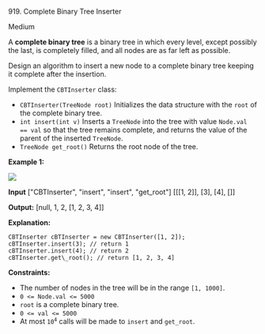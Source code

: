 919\. Complete Binary Tree Inserter

Medium

A **complete binary tree** is a binary tree in which every level, except possibly the last, is completely filled, and all nodes are as far left as possible.

Design an algorithm to insert a new node to a complete binary tree keeping it complete after the insertion.

Implement the `CBTInserter` class:

*   `CBTInserter(TreeNode root)` Initializes the data structure with the `root` of the complete binary tree.
*   `int insert(int v)` Inserts a `TreeNode` into the tree with value `Node.val == val` so that the tree remains complete, and returns the value of the parent of the inserted `TreeNode`.
*   `TreeNode get_root()` Returns the root node of the tree.

**Example 1:**

![](https://assets.leetcode.com/uploads/2021/08/03/lc-treeinsert.jpg)

**Input** ["CBTInserter", "insert", "insert", "get\_root"] [[[1, 2]], [3], [4], []]

**Output:** [null, 1, 2, [1, 2, 3, 4]]

**Explanation:** 

    CBTInserter cBTInserter = new CBTInserter([1, 2]); 
    cBTInserter.insert(3); // return 1 
    cBTInserter.insert(4); // return 2 
    cBTInserter.get\_root(); // return [1, 2, 3, 4]

**Constraints:**

*   The number of nodes in the tree will be in the range `[1, 1000]`.
*   `0 <= Node.val <= 5000`
*   `root` is a complete binary tree.
*   `0 <= val <= 5000`
*   At most <code>10<sup>4</sup></code> calls will be made to `insert` and `get_root`.